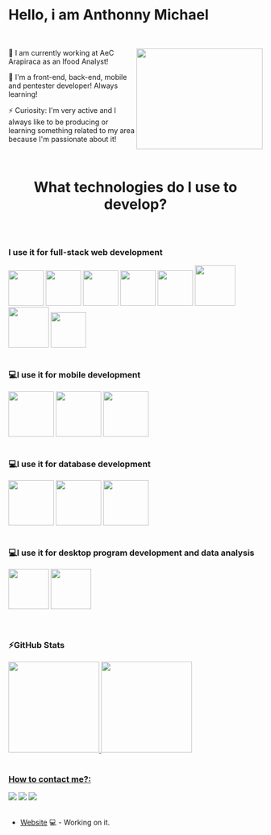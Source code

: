 <div>
  <h1>Hello, i am Anthonny Michael</h1>
</div>

<br>

<div>
  <img height="200em" width="250em" align="right" src="https://user-images.githubusercontent.com/53356340/175663883-c50eec2a-ea8d-48c1-a813-5fee6573aed7.png" /> 
  <p>🔭 I am currently working at AeC Arapiraca as an Ifood Analyst!</p>
  <p>🌱 I'm a front-end, back-end, mobile and pentester developer! Always learning!</p>                                                                                 <p>⚡ Curiosity: I'm very active and I always like to be producing or learning something related to my area because I'm passionate about it!</p>
</div>

<br>
<h1></h1>
<h1><p align="center">What technologies do I use to develop?<p></h1>

<br>

### I use it for full-stack web development
<div>
  <img height="70em" src="https://cdn.jsdelivr.net/gh/devicons/devicon/icons/html5/html5-plain-wordmark.svg" />
  <img height="70em" src="https://cdn.jsdelivr.net/gh/devicons/devicon/icons/css3/css3-plain-wordmark.svg" />
  <img height="70em" src="https://cdn.jsdelivr.net/gh/devicons/devicon/icons/javascript/javascript-plain.svg" />
  <img height="70em" src="https://cdn.jsdelivr.net/gh/devicons/devicon/icons/php/php-original.svg" />
  <img height="70em" src="https://cdn.jsdelivr.net/gh/devicons/devicon/icons/docker/docker-original-wordmark.svg" />
  <img height="80em" src="https://cdn.jsdelivr.net/gh/devicons/devicon/icons/bootstrap/bootstrap-original-wordmark.svg" />
  <img height="80em" src="https://cdn.jsdelivr.net/gh/devicons/devicon/icons/amazonwebservices/amazonwebservices-plain-wordmark.svg" />
  <img height="70em" src="https://cdn.jsdelivr.net/gh/devicons/devicon/icons/googlecloud/googlecloud-original.svg" />
</div>

<br>

### 💻I use it for mobile development
<div>
  <img height="90em" src="https://cdn.jsdelivr.net/gh/devicons/devicon/icons/react/react-original-wordmark.svg" />
  <img height="90em" src="https://cdn.jsdelivr.net/gh/devicons/devicon/icons/nodejs/nodejs-original-wordmark.svg" />
  <img height="90em" src="https://cdn.jsdelivr.net/gh/devicons/devicon/icons/androidstudio/androidstudio-original-wordmark.svg" />
</div>

<br>

 ### 💻I use it for database development
<div>
  <img height="90em" src="https://cdn.jsdelivr.net/gh/devicons/devicon/icons/mysql/mysql-original-wordmark.svg" />
  <img height="90em" src="https://cdn.jsdelivr.net/gh/devicons/devicon/icons/postgresql/postgresql-plain-wordmark.svg" />
  <img height="90em" src="https://cdn.jsdelivr.net/gh/devicons/devicon/icons/mongodb/mongodb-original-wordmark.svg" />
</div>

<br>

### 💻I use it for desktop program development and data analysis
<div>
   <img height="80em" src="https://cdn.jsdelivr.net/gh/devicons/devicon/icons/python/python-original-wordmark.svg" />
   <img height="80em" src="https://cdn.jsdelivr.net/gh/devicons/devicon/icons/arduino/arduino-original-wordmark.svg" />
</div>

<br>
<br>

### ⚡GitHub Stats
<div>
<a href="https://github.com/seu-usuário-aqui">
<img height="180em" src="https://github-readme-stats.vercel.app/api/top-langs/?username=Antonizinhobr&layout=compact&langs_count=7&theme=dracula"/>
<img height="180em" src="https://github-readme-stats.vercel.app/api?username=Antonizinhobr&show_icons=true&theme=dracula&include_all_commits=true&count_private=true"/>
</div>

<br> 
  
### How to contact me?:

<div>
<a href="https://www.youtube.com/channel/UC88QEmxaSyY_V2vXn1RMgQQ" target="_blank"><img src="https://img.shields.io/badge/YouTube-FF0000?style=for-the-badge&logo=youtube&logoColor=white" target="_blank"></a>
<a href="https://www.instagram.com/_anthonny_michael_dev/" target="_blank"><img src="https://img.shields.io/badge/-Instagram-%23E4405F?style=for-the-badge&logo=instagram&logoColor=white" target="_blank"></a>
<a href="https://www.linkedin.com/in/anthonny-michael-64450a206/" target="_blank"><img src="https://img.shields.io/badge/-LinkedIn-%230077B5?style=for-the-badge&logo=linkedin&logoColor=white" target="_blank"></a> 
</div>
<br>
  
- [Website](https://anthonnymichael.dev/) 💻 - Working on it.
